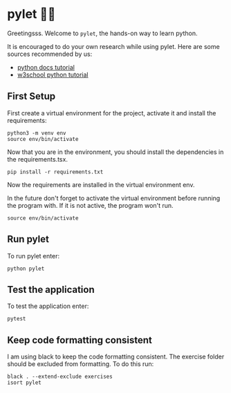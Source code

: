 # pylet 🐍🤍

Greetingsss. Welcome to `pylet`, the hands-on way to learn python.

It is encouraged to do your own research while using pylet. Here are some sources recommended by us:

- [python docs tutorial](https://docs.python.org/3/tutorial/index.html)
- [w3school python tutorial](https://www.w3schools.com/python/)

## First Setup

First create a virtual environment for the project, activate it and install the requirements:

```
python3 -m venv env
source env/bin/activate
```

Now that you are in the environment, you should install the dependencies in the requirements.tsx.

```
pip install -r requirements.txt
```

Now the requirements are installed in the virtual environment env.

In the future don't forget to activate the virtual environment before running the program with. If it is not active, the program won't run.

```
source env/bin/activate
```

## Run pylet

To run pylet enter:

```
python pylet
```

## Test the application

To test the application enter:

```
pytest
```

## Keep code formatting consistent

I am using black to keep the code formatting consistent.
The exercise folder should be excluded from formatting.
To do this run:

```
black . --extend-exclude exercises
isort pylet
```
